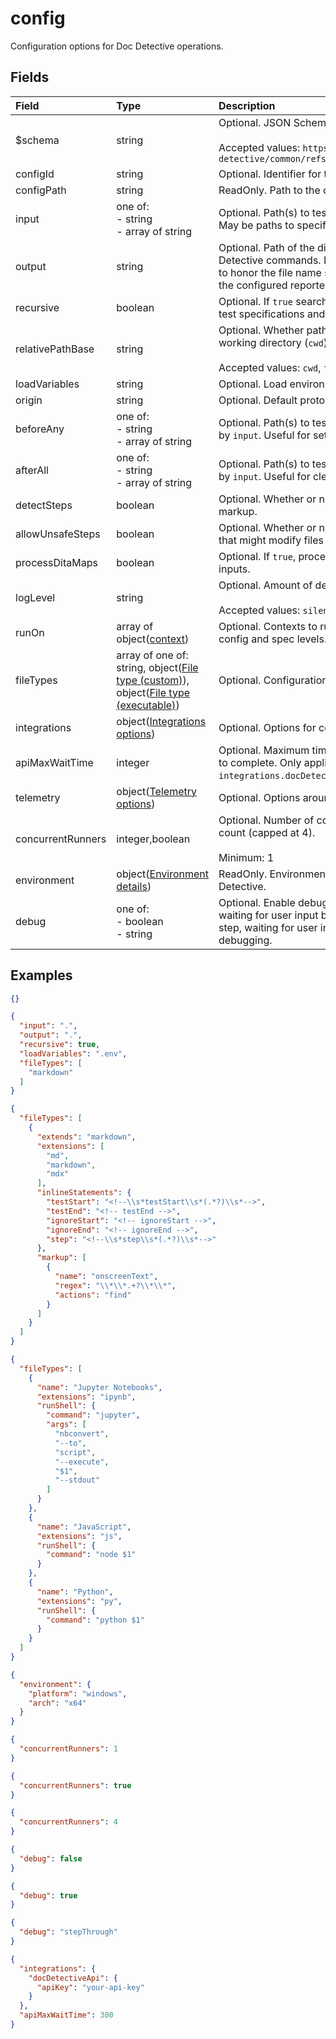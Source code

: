 
# config

Configuration options for Doc Detective operations.

## Fields

Field | Type | Description | Default
:-- | :-- | :-- | :--
$schema | string | Optional. JSON Schema for this object.<br/><br/>Accepted values: `https://raw.githubusercontent.com/doc-detective/common/refs/heads/main/dist/schemas/config_v3.schema.json` | 
configId | string | Optional. Identifier for the configuration. | 
configPath | string | ReadOnly. Path to the configuration file. | 
input | one of:<br/>- string<br/>- array of string | Optional. Path(s) to test specifications and documentation source files. May be paths to specific files or to directories to scan for files. | `.`
output | string | Optional. Path of the directory in which to store the output of Doc Detective commands. If a file path is specified, Doc Detective attempts to honor the file name specified, but file path behavior is controlled by the configured reporters. | `.`
recursive | boolean | Optional. If `true` searches `input`, `setup`, and `cleanup` paths recursively for test specifications and source files. | `true`
relativePathBase | string | Optional. Whether paths should be interpreted as relative to the current working directory (`cwd`) or to the file in which they're specified (`file`).<br/><br/>Accepted values: `cwd`, `file` | `file`
loadVariables | string | Optional. Load environment variables from the specified `.env` file. | 
origin | string | Optional. Default protocol and domain to use for relative URLs. | 
beforeAny | one of:<br/>- string<br/>- array of string | Optional. Path(s) to test specifications to perform before those specified by `input`. Useful for setting up testing environments. | 
afterAll | one of:<br/>- string<br/>- array of string | Optional. Path(s) to test specifications to perform after those specified by `input`. Useful for cleaning up testing environments. | 
detectSteps | boolean | Optional. Whether or not to detect steps in input files based on defined markup. | `true`
allowUnsafeSteps | boolean | Optional. Whether or not to run potentially unsafe steps, such as those that might modify files or system state. | 
processDitaMaps | boolean | Optional. If `true`, processes DITA maps and includes generated files as inputs. | `true`
logLevel | string | Optional. Amount of detail to output when performing an operation.<br/><br/>Accepted values: `silent`, `error`, `warning`, `info`, `debug` | `info`
runOn | array of object([context](/docs/references/schemas/context)) | Optional. Contexts to run the test in. Overrides contexts defined at the config and spec levels. | 
fileTypes | array of one of: string, object([File type (custom)](/docs/references/schemas/file-type-custom)), object([File type (executable)](/docs/references/schemas/file-type-executable)) | Optional. Configuration for file types and their markup detection. | ``["markdown","asciidoc","html","dita"]``
integrations | object([Integrations options](/docs/references/schemas/integrations-options)) | Optional. Options for connecting to external services. | 
apiMaxWaitTime | integer | Optional. Maximum time in seconds to wait for API-based test execution to complete. Only applicable when `integrations.docDetectiveApi.apiKey` is configured. | `600`
telemetry | object([Telemetry options](/docs/references/schemas/telemetry-options)) | Optional. Options around sending telemetry for Doc Detective usage. | ``{"send":true}``
concurrentRunners | integer,boolean | Optional. Number of concurrent test runners. Set to true to use CPU core count (capped at 4).<br/><br/>Minimum: 1 | `1`
environment | object([Environment details](/docs/references/schemas/environment-details)) | ReadOnly. Environment information for the system running Doc Detective. | 
debug | one of:<br/>- boolean<br/>- string | Optional. Enable debugging mode. `true` allows pausing on breakpoints, waiting for user input before continuing. `stepThrough` pauses at every step, waiting for user input before continuing. `false` disables all debugging. | `false`

## Examples

```json
{}
```

```json
{
  "input": ".",
  "output": ".",
  "recursive": true,
  "loadVariables": ".env",
  "fileTypes": [
    "markdown"
  ]
}
```

```json
{
  "fileTypes": [
    {
      "extends": "markdown",
      "extensions": [
        "md",
        "markdown",
        "mdx"
      ],
      "inlineStatements": {
        "testStart": "<!--\\s*testStart\\s*(.*?)\\s*-->",
        "testEnd": "<!-- testEnd -->",
        "ignoreStart": "<!-- ignoreStart -->",
        "ignoreEnd": "<!-- ignoreEnd -->",
        "step": "<!--\\s*step\\s*(.*?)\\s*-->"
      },
      "markup": [
        {
          "name": "onscreenText",
          "regex": "\\*\\*.+?\\*\\*",
          "actions": "find"
        }
      ]
    }
  ]
}
```

```json
{
  "fileTypes": [
    {
      "name": "Jupyter Notebooks",
      "extensions": "ipynb",
      "runShell": {
        "command": "jupyter",
        "args": [
          "nbconvert",
          "--to",
          "script",
          "--execute",
          "$1",
          "--stdout"
        ]
      }
    },
    {
      "name": "JavaScript",
      "extensions": "js",
      "runShell": {
        "command": "node $1"
      }
    },
    {
      "name": "Python",
      "extensions": "py",
      "runShell": {
        "command": "python $1"
      }
    }
  ]
}
```

```json
{
  "environment": {
    "platform": "windows",
    "arch": "x64"
  }
}
```

```json
{
  "concurrentRunners": 1
}
```

```json
{
  "concurrentRunners": true
}
```

```json
{
  "concurrentRunners": 4
}
```

```json
{
  "debug": false
}
```

```json
{
  "debug": true
}
```

```json
{
  "debug": "stepThrough"
}
```

```json
{
  "integrations": {
    "docDetectiveApi": {
      "apiKey": "your-api-key"
    }
  },
  "apiMaxWaitTime": 300
}
```

